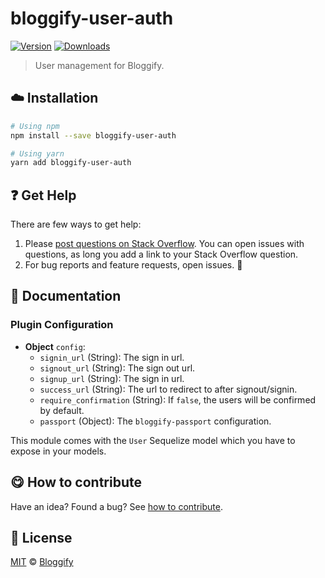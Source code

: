 <!-- Please do not edit this file. Edit the `blah` field in the `package.json` instead. If in doubt, open an issue. -->


















# bloggify-user-auth

 [![Version](https://img.shields.io/npm/v/bloggify-user-auth.svg)](https://www.npmjs.com/package/bloggify-user-auth) [![Downloads](https://img.shields.io/npm/dt/bloggify-user-auth.svg)](https://www.npmjs.com/package/bloggify-user-auth)







> User management for Bloggify.

















## :cloud: Installation

```sh
# Using npm
npm install --save bloggify-user-auth

# Using yarn
yarn add bloggify-user-auth
```






















## :question: Get Help

There are few ways to get help:



 1. Please [post questions on Stack Overflow](https://stackoverflow.com/questions/ask). You can open issues with questions, as long you add a link to your Stack Overflow question.
 2. For bug reports and feature requests, open issues. :bug:





## :memo: Documentation


### Plugin Configuration

- **Object** `config`:
  - `signin_url` (String): The sign in url.
  - `signout_url` (String): The sign out url.
  - `signup_url` (String): The sign in url.
  - `success_url` (String): The url to redirect to after signout/signin.
  - `require_confirmation` (String): If `false`, the users will be confirmed by default.
  - `passport` (Object): The `bloggify-passport` configuration.

This module comes with the `User` Sequelize model which you have to expose in your models.














## :yum: How to contribute
Have an idea? Found a bug? See [how to contribute][contributing].
























## :scroll: License

[MIT][license] © [Bloggify][website]






[license]: /LICENSE
[website]: https://bloggify.org
[contributing]: /CONTRIBUTING.md
[docs]: /DOCUMENTATION.md
